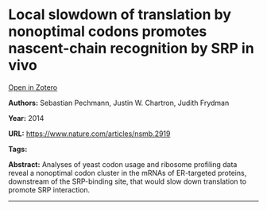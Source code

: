 # Local slowdown of translation by nonoptimal codons promotes nascent-chain recognition by SRP in vivo
[Open in Zotero](zotero://select/items/@PechmannEtAl_2014)

**Authors:** Sebastian Pechmann, Justin W. Chartron, Judith Frydman

**Year:** 2014

**URL:** https://www.nature.com/articles/nsmb.2919

**Tags:**

**Abstract:** Analyses of yeast codon usage and ribosome profiling data reveal a nonoptimal codon cluster in the mRNAs of ER-targeted proteins, downstream of the SRP-binding site, that would slow down translation to promote SRP interaction.

---